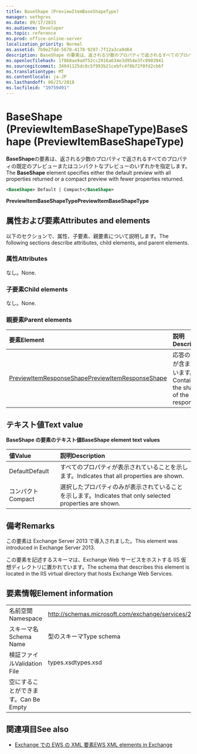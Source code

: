 ```yaml
---
title: BaseShape (PreviewItemBaseShapeType)
manager: sethgros
ms.date: 09/17/2015
ms.audience: Developer
ms.topic: reference
ms.prod: office-online-server
localization_priority: Normal
ms.assetid: 7b9e2fdd-5678-4178-9297-7f12a3ca9d64
description: BaseShape の要素は、返される少数のプロパティで返されるすべてのプロパティの既定のプレビューまたはコンパクトなプレビューのいずれかを指定します。
ms.openlocfilehash: 1f060ae9adf52cc2916a634e3d954e3fc0903941
ms.sourcegitcommit: 34041125dc8c5f993b21cebfc4f8b72f0fd2cb6f
ms.translationtype: MT
ms.contentlocale: ja-JP
ms.lasthandoff: 06/25/2018
ms.locfileid: "19759491"
---
```

# <a name="baseshape-previewitembaseshapetype"></a><span data-ttu-id="70f08-103">BaseShape (PreviewItemBaseShapeType)</span><span class="sxs-lookup"><span data-stu-id="70f08-103">BaseShape (PreviewItemBaseShapeType)</span></span>

<span data-ttu-id="70f08-104">**BaseShape**の要素は、返される少数のプロパティで返されるすべてのプロパティの既定のプレビューまたはコンパクトなプレビューのいずれかを指定します。</span><span class="sxs-lookup"><span data-stu-id="70f08-104">The **BaseShape** element specifies either the default preview with all properties returned or a compact preview with fewer properties returned.</span></span> 
  
```XML
<BaseShape> Default | Compact</BaseShape>
```

 <span data-ttu-id="70f08-105">**PreviewItemBaseShapeType**</span><span class="sxs-lookup"><span data-stu-id="70f08-105">**PreviewItemBaseShapeType**</span></span>
## <a name="attributes-and-elements"></a><span data-ttu-id="70f08-106">属性および要素</span><span class="sxs-lookup"><span data-stu-id="70f08-106">Attributes and elements</span></span>

<span data-ttu-id="70f08-107">以下のセクションで、属性、子要素、親要素について説明します。</span><span class="sxs-lookup"><span data-stu-id="70f08-107">The following sections describe attributes, child elements, and parent elements.</span></span>
  
### <a name="attributes"></a><span data-ttu-id="70f08-108">属性</span><span class="sxs-lookup"><span data-stu-id="70f08-108">Attributes</span></span>

<span data-ttu-id="70f08-109">なし。</span><span class="sxs-lookup"><span data-stu-id="70f08-109">None.</span></span>
  
### <a name="child-elements"></a><span data-ttu-id="70f08-110">子要素</span><span class="sxs-lookup"><span data-stu-id="70f08-110">Child elements</span></span>

<span data-ttu-id="70f08-111">なし。</span><span class="sxs-lookup"><span data-stu-id="70f08-111">None.</span></span>
  
### <a name="parent-elements"></a><span data-ttu-id="70f08-112">親要素</span><span class="sxs-lookup"><span data-stu-id="70f08-112">Parent elements</span></span>

|<span data-ttu-id="70f08-113">**要素**</span><span class="sxs-lookup"><span data-stu-id="70f08-113">**Element**</span></span>|<span data-ttu-id="70f08-114">**説明**</span><span class="sxs-lookup"><span data-stu-id="70f08-114">**Description**</span></span>|
|:-----|:-----|
|[<span data-ttu-id="70f08-115">PreviewItemResponseShape</span><span class="sxs-lookup"><span data-stu-id="70f08-115">PreviewItemResponseShape</span></span>](previewitemresponseshape.md) <br/> |<span data-ttu-id="70f08-116">応答の図形が含まれています。</span><span class="sxs-lookup"><span data-stu-id="70f08-116">Contains the shape of the response.</span></span>  <br/> |
   
## <a name="text-value"></a><span data-ttu-id="70f08-117">テキスト値</span><span class="sxs-lookup"><span data-stu-id="70f08-117">Text value</span></span>

<span data-ttu-id="70f08-118">**BaseShape の要素のテキスト値**</span><span class="sxs-lookup"><span data-stu-id="70f08-118">**BaseShape element text values**</span></span>

|<span data-ttu-id="70f08-119">**値**</span><span class="sxs-lookup"><span data-stu-id="70f08-119">**Value**</span></span>|<span data-ttu-id="70f08-120">**説明**</span><span class="sxs-lookup"><span data-stu-id="70f08-120">**Description**</span></span>|
|:-----|:-----|
|<span data-ttu-id="70f08-121">Default</span><span class="sxs-lookup"><span data-stu-id="70f08-121">Default</span></span>  <br/> |<span data-ttu-id="70f08-122">すべてのプロパティが表示されていることを示します。</span><span class="sxs-lookup"><span data-stu-id="70f08-122">Indicates that all properties are shown.</span></span>  <br/> |
|<span data-ttu-id="70f08-123">コンパクト</span><span class="sxs-lookup"><span data-stu-id="70f08-123">Compact</span></span>  <br/> |<span data-ttu-id="70f08-124">選択したプロパティのみが表示されていることを示します。</span><span class="sxs-lookup"><span data-stu-id="70f08-124">Indicates that only selected properties are shown.</span></span>  <br/> |
   
## <a name="remarks"></a><span data-ttu-id="70f08-125">備考</span><span class="sxs-lookup"><span data-stu-id="70f08-125">Remarks</span></span>

<span data-ttu-id="70f08-126">この要素は Exchange Server 2013 で導入されました。</span><span class="sxs-lookup"><span data-stu-id="70f08-126">This element was introduced in Exchange Server 2013.</span></span>
  
<span data-ttu-id="70f08-127">この要素を記述するスキーマは、Exchange Web サービスをホストする IIS 仮想ディレクトリに置かれています。</span><span class="sxs-lookup"><span data-stu-id="70f08-127">The schema that describes this element is located in the IIS virtual directory that hosts Exchange Web Services.</span></span>
  
## <a name="element-information"></a><span data-ttu-id="70f08-128">要素情報</span><span class="sxs-lookup"><span data-stu-id="70f08-128">Element information</span></span>

|||
|:-----|:-----|
|<span data-ttu-id="70f08-129">名前空間</span><span class="sxs-lookup"><span data-stu-id="70f08-129">Namespace</span></span>  <br/> |http://schemas.microsoft.com/exchange/services/2006/types  <br/> |
|<span data-ttu-id="70f08-130">スキーマ名</span><span class="sxs-lookup"><span data-stu-id="70f08-130">Schema Name</span></span>  <br/> |<span data-ttu-id="70f08-131">型のスキーマ</span><span class="sxs-lookup"><span data-stu-id="70f08-131">Type schema</span></span>  <br/> |
|<span data-ttu-id="70f08-132">検証ファイル</span><span class="sxs-lookup"><span data-stu-id="70f08-132">Validation File</span></span>  <br/> |<span data-ttu-id="70f08-133">types.xsd</span><span class="sxs-lookup"><span data-stu-id="70f08-133">types.xsd</span></span>  <br/> |
|<span data-ttu-id="70f08-134">空にすることができます。</span><span class="sxs-lookup"><span data-stu-id="70f08-134">Can Be Empty</span></span>  <br/> ||
   
## <a name="see-also"></a><span data-ttu-id="70f08-135">関連項目</span><span class="sxs-lookup"><span data-stu-id="70f08-135">See also</span></span>



- [<span data-ttu-id="70f08-136">Exchange での EWS の XML 要素</span><span class="sxs-lookup"><span data-stu-id="70f08-136">EWS XML elements in Exchange</span></span>](ews-xml-elements-in-exchange.md)

